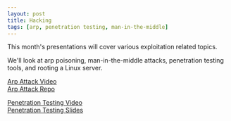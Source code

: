 ```yaml
---
layout: post
title: Hacking
tags: [arp, penetration testing, man-in-the-middle]
---
```


This month's presentations will cover various exploitation related topics.

We'll look at arp poisoning, man-in-the-middle attacks, penetration testing tools, and rooting a Linux server.

[Arp Attack Video](http://videocenter1.vtcstream.com/videos/video/3376)<br />
[Arp Attack Repo](https://github.com/measlyweasel/arpTalk)

[Penetration Testing Video](http://videocenter1.vtcstream.com/videos/video/3375)<br />
[Penetration Testing Slides](/presentation_resources/pentesting/pentesting.pdf)
